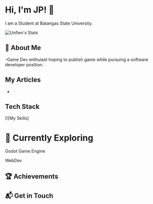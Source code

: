 # Hi, I'm JP! 👋

I am a Student at Batangas State University.

![Unfien's Stats](https://github-readme-stats.vercel.app/api?username=Unfien-2007&theme=vue-dark&show_icons=true&hide_border=true&count_private=true)

## 🚀 About Me

-Game Dev enthuiast hoping to publish game while pursuing a software developer position.

## My Articles
- 


## Tech Stack
[![My Skills]

# 🌱 Currently Exploring
Godot Game Engine


WebDev

## 🏆 Achievements



## 📬 Get in Touch



<!--

Here are some ideas to get you started:

- 🔭 I’m currently working on ...
- 🌱 I’m currently learning ...
- 👯 I’m looking to collaborate on ...
- 🤔 I’m looking for help with ...
- 💬 Ask me about ...
- 📫 How to reach me: ...
- 😄 Pronouns: ...
- ⚡ Fun fact: ...
-->
